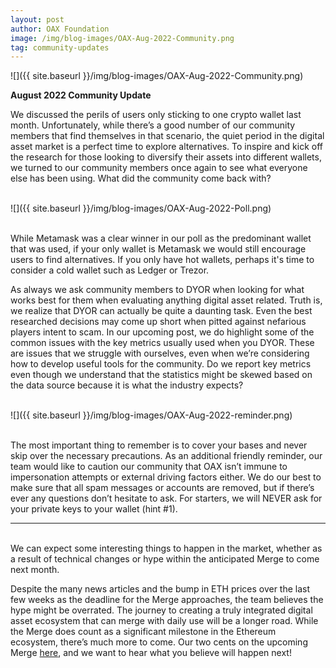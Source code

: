 ```yaml
---
layout: post
author: OAX Foundation
image: /img/blog-images/OAX-Aug-2022-Community.png
tag: community-updates
---
```


![]({{ site.baseurl }}/img/blog-images/OAX-Aug-2022-Community.png)

<b>August 2022 Community Update</b>

We discussed the perils of users only sticking to one crypto wallet last month. Unfortunately, while there’s a good number of our community members that find themselves in that scenario, the quiet period in the digital asset market is a perfect time to explore alternatives. To inspire and kick off the research for those looking to diversify their assets into different wallets, we turned to our community members once again to see what everyone else has been using. What did the community come back with?<br><br>

![]({{ site.baseurl }}/img/blog-images/OAX-Aug-2022-Poll.png)

<br>While Metamask was a clear winner in our poll as the predominant wallet that was used, if your only wallet is Metamask we would still encourage users to find alternatives. If you only have hot wallets, perhaps it's time to consider a cold wallet such as Ledger or Trezor.

As always we ask community members to DYOR when looking for what works best for them when evaluating anything digital asset related. Truth is, we realize that DYOR can actually be quite a daunting task. Even the best researched decisions may come up short when pitted against nefarious players intent to scam. In our upcoming post, we do highlight some of the common issues with the key metrics usually used when you DYOR. These are issues that we struggle with ourselves, even when we’re considering how to develop useful tools for the community. Do we report key metrics even though we understand that the statistics might be skewed based on the data source because it is what the industry expects?<br><br>

![]({{ site.baseurl }}/img/blog-images/OAX-Aug-2022-reminder.png)

<br>The most important thing to remember is to cover your bases and never skip over the necessary precautions. As an additional friendly reminder, our team would like to caution our community that OAX isn’t immune to impersonation attempts or external driving factors either. We do our best to make sure that all spam messages or accounts are removed, but if there’s ever any questions don’t hesitate to ask. For starters, we will NEVER ask for your private keys to your wallet (hint #1). <br>

***

<br>We can expect some interesting things to happen in the market, whether as a result of technical changes or hype within the anticipated Merge to come next month. 


Despite the many news articles and the bump in ETH prices over the last few weeks as the deadline for the Merge approaches, the team believes the hype might be overrated. The journey to creating a truly integrated digital asset ecosystem that can merge with daily use will be a longer road. While the Merge does count as a significant milestone in the Ethereum ecosystem, there’s much more to come. Our two cents on the upcoming Merge <a href="https://www.oax.org/2022/08/19/Looking-Forward-(and-Backward)-to-the-Merge.html">here</a>, and we want to hear what you believe will happen next! 





